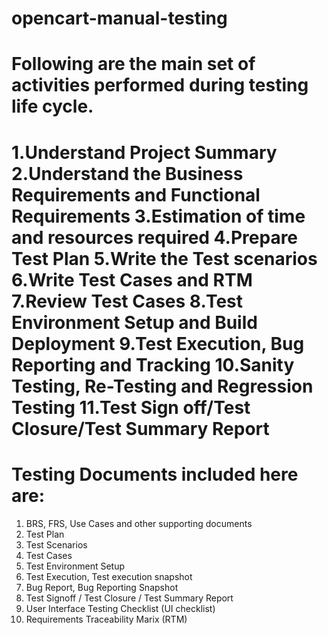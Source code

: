 # opencart-manual-testing


Following are the main set of activities performed during testing life cycle.
==============================================================================
1.Understand Project Summary
2.Understand the Business Requirements and Functional Requirements
3.Estimation of time and resources required
4.Prepare Test Plan
5.Write the Test scenarios
6.Write Test Cases and RTM
7.Review Test Cases
8.Test Environment Setup and Build Deployment
9.Test Execution, Bug Reporting and Tracking
10.Sanity Testing, Re-Testing and Regression Testing
11.Test Sign off/Test Closure/Test Summary Report
===========================================================================

Testing Documents included here are:
=====================================
1) BRS, FRS, Use Cases and other supporting documents
2) Test Plan
3) Test Scenarios
4) Test Cases
5) Test Environment Setup
6) Test Execution, Test execution snapshot
7) Bug Report, Bug Reporting Snapshot
8) Test Signoff / Test Closure / Test Summary Report
9) User Interface Testing Checklist (UI checklist)
10) Requirements Traceability Marix (RTM)

